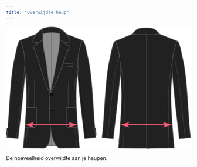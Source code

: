 ```yaml
---
title: "Overwijdte heup"
---
```


![Overwijdte heup](hipsease.svg)

De hoeveelheid overwijdte aan je heupen.




